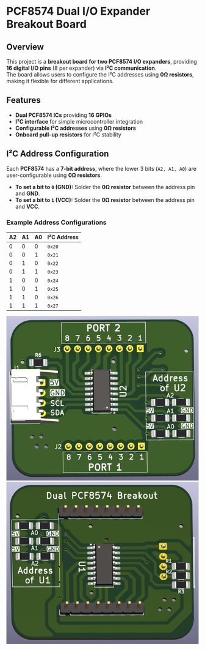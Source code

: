 # PCF8574 Dual I/O Expander Breakout Board

## Overview
This project is a **breakout board for two PCF8574 I/O expanders**, providing **16 digital I/O pins** (8 per expander) via **I²C communication**.  
The board allows users to configure the I²C addresses using **0Ω resistors**, making it flexible for different applications.

## Features
- **Dual PCF8574 ICs** providing **16 GPIOs**
- **I²C interface** for simple microcontroller integration
- **Configurable I²C addresses** using **0Ω resistors**
- **Onboard pull-up resistors** for I²C stability

## I²C Address Configuration
Each **PCF8574** has a **7-bit address**, where the lower 3 bits (`A2, A1, A0`) are user-configurable using **0Ω resistors**.

- **To set a bit to `0` (GND):** Solder the **0Ω resistor** between the address pin and **GND**.
- **To set a bit to `1` (VCC):** Solder the **0Ω resistor** between the address pin and **VCC**.

### Example Address Configurations
| A2 | A1 | A0 | I²C Address |
|----|----|----|------------|
| 0  | 0  | 0  | `0x20` |
| 0  | 0  | 1  | `0x21` |
| 0  | 1  | 0  | `0x22` |
| 0  | 1  | 1  | `0x23` |
| 1  | 0  | 0  | `0x24` |
| 1  | 0  | 1  | `0x25` |
| 1  | 1  | 0  | `0x26` |
| 1  | 1  | 1  | `0x27` |

![Front View](Capture_Front.PNG)
![Back View](Capture_Back.PNG)
